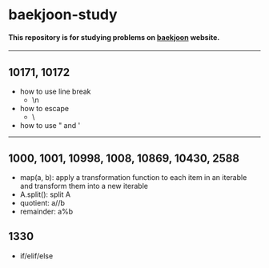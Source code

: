 # baekjoon-study
#### This repository is for studying problems on [baekjoon](https://www.acmicpc.net/) website.
***
## 10171, 10172
* how to use line break
    + \n
* how to escape
    + \
* how to use " and '
***
## 1000, 1001, 10998, 1008, 10869, 10430, 2588
* map(a, b): apply a transformation function to each item in an iterable and transform them into a new iterable
* A.split(): split A 
* quotient: a//b
* remainder: a%b
## 1330
* if/elif/else
